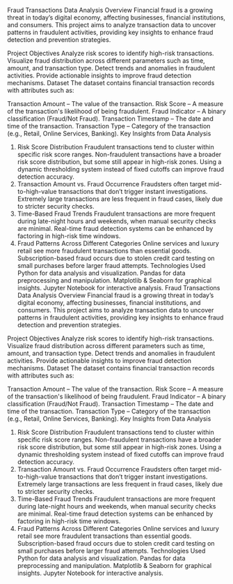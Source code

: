 Fraud Transactions Data Analysis
Overview
Financial fraud is a growing threat in today’s digital economy, affecting businesses, financial institutions, and consumers. This project aims to analyze transaction data to uncover patterns in fraudulent activities, providing key insights to enhance fraud detection and prevention strategies.

Project Objectives
Analyze risk scores to identify high-risk transactions.
Visualize fraud distribution across different parameters such as time, amount, and transaction type.
Detect trends and anomalies in fraudulent activities.
Provide actionable insights to improve fraud detection mechanisms.
Dataset
The dataset contains financial transaction records with attributes such as:

Transaction Amount – The value of the transaction.
Risk Score – A measure of the transaction's likelihood of being fraudulent.
Fraud Indicator – A binary classification (Fraud/Not Fraud).
Transaction Timestamp – The date and time of the transaction.
Transaction Type – Category of the transaction (e.g., Retail, Online Services, Banking).
Key Insights from Data Analysis
1. Risk Score Distribution
Fraudulent transactions tend to cluster within specific risk score ranges.
Non-fraudulent transactions have a broader risk score distribution, but some still appear in high-risk zones.
Using a dynamic thresholding system instead of fixed cutoffs can improve fraud detection accuracy.
2. Transaction Amount vs. Fraud Occurrence
Fraudsters often target mid-to-high-value transactions that don’t trigger instant investigations.
Extremely large transactions are less frequent in fraud cases, likely due to stricter security checks.
3. Time-Based Fraud Trends
Fraudulent transactions are more frequent during late-night hours and weekends, when manual security checks are minimal.
Real-time fraud detection systems can be enhanced by factoring in high-risk time windows.
4. Fraud Patterns Across Different Categories
Online services and luxury retail see more fraudulent transactions than essential goods.
Subscription-based fraud occurs due to stolen credit card testing on small purchases before larger fraud attempts.
Technologies Used
Python for data analysis and visualization.
Pandas for data preprocessing and manipulation.
Matplotlib & Seaborn for graphical insights.
Jupyter Notebook for interactive analysis.
Fraud Transactions Data Analysis
Overview
Financial fraud is a growing threat in today’s digital economy, affecting businesses, financial institutions, and consumers. This project aims to analyze transaction data to uncover patterns in fraudulent activities, providing key insights to enhance fraud detection and prevention strategies.

Project Objectives
Analyze risk scores to identify high-risk transactions.
Visualize fraud distribution across different parameters such as time, amount, and transaction type.
Detect trends and anomalies in fraudulent activities.
Provide actionable insights to improve fraud detection mechanisms.
Dataset
The dataset contains financial transaction records with attributes such as:

Transaction Amount – The value of the transaction.
Risk Score – A measure of the transaction's likelihood of being fraudulent.
Fraud Indicator – A binary classification (Fraud/Not Fraud).
Transaction Timestamp – The date and time of the transaction.
Transaction Type – Category of the transaction (e.g., Retail, Online Services, Banking).
Key Insights from Data Analysis
1. Risk Score Distribution
Fraudulent transactions tend to cluster within specific risk score ranges.
Non-fraudulent transactions have a broader risk score distribution, but some still appear in high-risk zones.
Using a dynamic thresholding system instead of fixed cutoffs can improve fraud detection accuracy.
2. Transaction Amount vs. Fraud Occurrence
Fraudsters often target mid-to-high-value transactions that don’t trigger instant investigations.
Extremely large transactions are less frequent in fraud cases, likely due to stricter security checks.
3. Time-Based Fraud Trends
Fraudulent transactions are more frequent during late-night hours and weekends, when manual security checks are minimal.
Real-time fraud detection systems can be enhanced by factoring in high-risk time windows.
4. Fraud Patterns Across Different Categories
Online services and luxury retail see more fraudulent transactions than essential goods.
Subscription-based fraud occurs due to stolen credit card testing on small purchases before larger fraud attempts.
Technologies Used
Python for data analysis and visualization.
Pandas for data preprocessing and manipulation.
Matplotlib & Seaborn for graphical insights.
Jupyter Notebook for interactive analysis.
